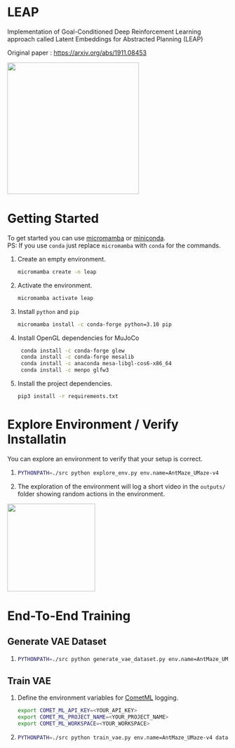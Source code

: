# LEAP
Implementation of Goal-Conditioned Deep Reinforcement Learning approach called Latent Embeddings for Abstracted Planning (LEAP)  

Original paper : https://arxiv.org/abs/1911.08453  

<img src="https://i.ibb.co/ZV9cGjK/2024-03-11-12-28.png" height="300px">



# Getting Started
To get started you can use [micromamba](https://mamba.readthedocs.io/en/latest/installation/micromamba-installation.html) or [miniconda](https://docs.anaconda.com/free/miniconda/miniconda-install/).  
PS: If you use `conda` just replace `micromamba` with `conda` for the commands.

1. Create an empty environment.
    ```bash
    micromamba create -n leap
    ```  
1. Activate the environment.
    ```bash
    micromamba activate leap
    ```
1. Install `python` and `pip`
    ```bash
    micromamba install -c conda-forge python=3.10 pip
    ```
1. Install OpenGL dependencies for MuJoCo  
   ```bash
    conda install -c conda-forge glew
    conda install -c conda-forge mesalib
    conda install -c anaconda mesa-libgl-cos6-x86_64
    conda install -c menpo glfw3
   ```
1. Install the project dependencies.
    ```bash
    pip3 install -r requirements.txt
    ```
# Explore Environment / Verify Installatin
You can explore an environment to verify that your setup is correct.
1. ```bash
   PYTHONPATH=./src python explore_env.py env.name=AntMaze_UMaze-v4
   ```
2. The exploration of the environment will log a short video in the `outputs/` folder showing random actions in the environment.  
<img src="https://i.ibb.co/dBdQkkQ/exploration-example.png" height="200px">  

# End-To-End Training
## Generate VAE Dataset
1. ```bash
   PYTHONPATH=./src python generate_vae_dataset.py env.name=AntMaze_UMaze-v4
   ```
## Train VAE  
1. Define the environment variables for [CometML](https://www.comet.com/site/) logging.  
    ```bash
    export COMET_ML_API_KEY=<YOUR_API_KEY>  
    export COMET_ML_PROJECT_NAME=<YOUR_PROJECT_NAME>
    export COMET_ML_WORKSPACE=<YOUR_WORKSPACE>
    ```
1. ```bash
   PYTHONPATH=./src python train_vae.py env.name=AntMaze_UMaze-v4 dataset.path=datasets/vae_dataset_65536.h5
   ```
